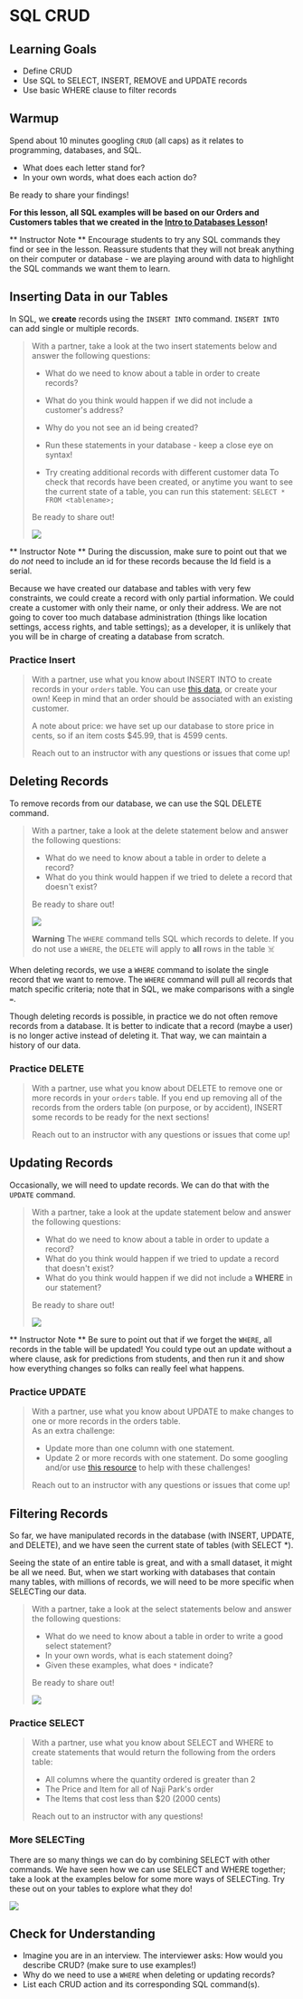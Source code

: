 # SQL CRUD

## Learning Goals
- Define CRUD
- Use SQL to SELECT, INSERT, REMOVE and UPDATE records
- Use basic WHERE clause to filter records

## Warmup

Spend about 10 minutes googling `CRUD` (all caps) as it relates to programming, databases, and SQL.
* What does each letter stand for?
* In your own words, what does each action do?

Be ready to share your findings!

**For this lesson, all SQL examples will be based on our Orders and Customers tables that we created in the [Intro to Databases Lesson](/Mod2/Lessons/Week1/IntroToDatabases.md)!**

** Instructor Note ** Encourage students to try any SQL commands they find or see in the lesson.  Reassure students that they will not break anything on their computer or database - we are playing around with data to highlight the SQL commands we want them to learn.

## Inserting Data in our Tables

In SQL, we **create** records using the `INSERT INTO` command.  `INSERT INTO` can add single or multiple records.

> With a partner, take a look at the two insert statements below and answer the following questions:
> * What do we need to know about a table in order to create records?
> * What do you think would happen if we did not include a customer's address?
> * Why do you not see an id being created?
> 
> * Run these statements in your database - keep a close eye on syntax!
> * Try creating additional records with different customer data
> To check that records have been created, or anytime you want to see the current state of a table, you can run this statement: `SELECT * FROM <tablename>;`
>
> Be ready to share out!
> 
> ![](/Mod2/Images/Week1/SQL_INSERT.png)

** Instructor Note ** During the discussion, make sure to point out that we do _not_ need to include an id for these records because the Id field is a serial.

Because we have created our database and tables with very few constraints, we could create a record with only partial information.  We could create a customer with only their name, or only their address.  We are not going to cover too much database administration (things like location settings, access rights, and table settings); as a developer, it is unlikely that you will be in charge of creating a database from scratch.

### Practice Insert

> With a partner, use what you know about INSERT INTO to create records in your `orders` table.  You can use [this data](https://docs.google.com/spreadsheets/d/1KX3EhldBiQAVxXoQpQfzveHbhiNerxmmmkMufFe4ZrM/edit#gid=1715070853), or create your own!  Keep in mind that an order should be associated with an existing customer.
>
> A note about price: we have set up our database to store price in cents, so if an item costs $45.99, that is 4599 cents.
> 
> Reach out to an instructor with any questions or issues that come up!

## Deleting Records

To remove records from our database, we can use the SQL DELETE command.

> With a partner, take a look at the delete statement below and answer the following questions:
> * What do we need to know about a table in order to delete a record?
> * What do you think would happen if we tried to delete a record that doesn't exist?
>
> Be ready to share out!
> 
> ![](/Mod2/Images/Week1/SQL_DELETE.png)
> 
> **Warning** The `WHERE` command tells SQL which records to delete.  If you do not use a `WHERE`, the `DELETE` will apply to **all** rows in the table ☠️

When deleting records, we use a `WHERE` command to isolate the single record that we want to remove.  The `WHERE` command will pull all records that match specific criteria; note that in SQL, we make comparisons with a single `=`.

Though deleting records is possible, in practice we do not often remove records from a database. It is better to indicate that a record (maybe a user) is no longer active instead of deleting it.  That way, we can maintain a history of our data.

### Practice DELETE

> With a partner, use what you know about DELETE to remove one or more records in your `orders` table.  If you end up removing all of the records from the orders table (on purpose, or by accident), INSERT some records to be ready for the next sections!
>
> Reach out to an instructor with any questions or issues that come up!

## Updating Records

Occasionally, we will need to update records.  We can do that with the `UPDATE` command.

> With a partner, take a look at the update statement below and answer the following questions:
> * What do we need to know about a table in order to update a record?
> * What do you think would happen if we tried to update a record that doesn't exist?
> * What do you think would happen if we did not include a **WHERE** in our statement?
>
> Be ready to share out!
> 
> ![](/Mod2/Images/Week1/SQL_UPDATE.png)

** Instructor Note ** Be sure to point out that if we forget the `WHERE`, all records in the table will be updated! You could type out an update without a where clause, ask for predictions from students, and then run it and show how everything changes so folks can really feel what happens.

### Practice UPDATE

> With a partner, use what you know about UPDATE to make changes to one or more records in the orders table.  
> As an extra challenge:
> * Update more than one column with one statement.
> * Update 2 or more records with one statement.
> Do some googling and/or use [this resource](https://www.w3schools.com/sql/sql_update.asp) to help with these challenges!
>
> Reach out to an instructor with any questions or issues that come up!

## Filtering Records

So far, we have manipulated records in the database (with INSERT, UPDATE, and DELETE), and we have seen the current state of tables (with SELECT *).

Seeing the state of an entire table is great, and with a small dataset, it might be all we need.  But, when we start working with databases that contain many tables, with millions of records, we will need to be more specific when SELECTing our data.

> With a partner, take a look at the select statements below and answer the following questions:
> * What do we need to know about a table in order to write a good select statement?
> * In your own words, what is each statement doing?
> * Given these examples, what does `*` indicate?
> 
> Be ready to share out!
> 
> ![](/Mod2/Images/Week1/SQL_SELECT.png)

### Practice SELECT

> With a partner, use what you know about SELECT and WHERE to create statements that would return the following from the orders table:
> * All columns where the quantity ordered is greater than 2
> * The Price and Item for all of Naji Park's order
> * The Items that cost less than $20 (2000 cents)
> 
> Reach out to an instructor with any questions!

### More SELECTing

There are so many things we can do by combining SELECT with other commands.  We have seen how we can use SELECT and WHERE together; take a look at the examples below for some more ways of SELECTing.  Try these out on your tables to explore what they do!

![](/Mod2/Images/Week1/SQL_ORDERBY.png)

## Check for Understanding
* Imagine you are in an interview.  The interviewer asks: How would you describe CRUD? (make sure to use examples!)
* Why do we need to use a `WHERE` when deleting or updating records?
* List each CRUD action and its corresponding SQL command(s).
